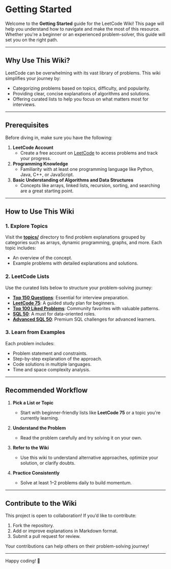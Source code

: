 # Getting Started

Welcome to the **Getting Started** guide for the LeetCode Wiki! This page will help you understand how to navigate and make the most of this resource. Whether you're a beginner or an experienced problem-solver, this guide will set you on the right path.

---

## Why Use This Wiki?

LeetCode can be overwhelming with its vast library of problems. This wiki simplifies your journey by:

- Categorizing problems based on topics, difficulty, and popularity.
- Providing clear, concise explanations of algorithms and solutions.
- Offering curated lists to help you focus on what matters most for interviews.

---

## Prerequisites

Before diving in, make sure you have the following:

1. **LeetCode Account**
   - Create a free account on [LeetCode](https://leetcode.com/) to access problems and track your progress.
2. **Programming Knowledge**
   - Familiarity with at least one programming language like Python, Java, C++, or JavaScript.
3. **Basic Understanding of Algorithms and Data Structures**
   - Concepts like arrays, linked lists, recursion, sorting, and searching are a great starting point.

---

## How to Use This Wiki

### 1. Explore Topics

Visit the [**topics/**](./topics/) directory to find problem explanations grouped by categories such as arrays, dynamic programming, graphs, and more. Each topic includes:

- An overview of the concept.
- Example problems with detailed explanations and solutions.

### 2. LeetCode Lists

Use the curated lists below to structure your problem-solving journey:

- [**Top 150 Questions**](https://leetcode.com/studyplan/top-interview-150/): Essential for interview preparation.
- [**LeetCode 75**](https://leetcode.com/studyplan/leetcode-75/): A guided study plan for beginners.
- [**Top 100 Liked Problems**](https://leetcode.com/studyplan/top-100-liked/): Community favorites with valuable patterns.
- [**SQL 50**](https://leetcode.com/studyplan/top-sql-50/): A must for data-oriented roles.
- [**Advanced SQL 50**](https://leetcode.com/studyplan/premium-sql-50): Premium SQL challenges for advanced learners.

### 3. Learn from Examples

Each problem includes:

- Problem statement and constraints.
- Step-by-step explanation of the approach.
- Code solutions in multiple languages.
- Time and space complexity analysis.

---

## Recommended Workflow

1. **Pick a List or Topic**

   - Start with beginner-friendly lists like **LeetCode 75** or a topic you're currently learning.

2. **Understand the Problem**

   - Read the problem carefully and try solving it on your own.

3. **Refer to the Wiki**

   - Use this wiki to understand alternative approaches, optimize your solution, or clarify doubts.

4. **Practice Consistently**
   - Solve at least 1–2 problems daily to build momentum.

---

## Contribute to the Wiki

This project is open to collaboration! If you’d like to contribute:

1. Fork the repository.
2. Add or improve explanations in Markdown format.
3. Submit a pull request for review.

Your contributions can help others on their problem-solving journey!

---

Happy coding! 🚀
